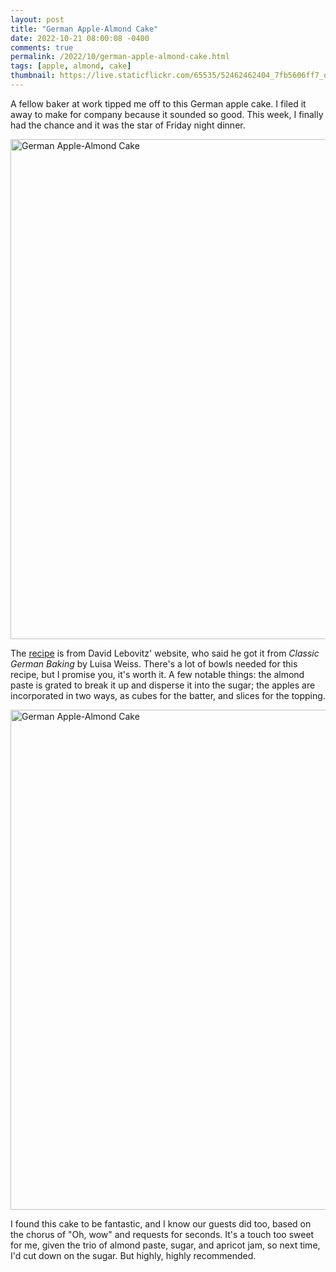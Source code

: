 ```yaml
---
layout: post
title: "German Apple-Almond Cake"
date: 2022-10-21 08:00:08 -0400
comments: true
permalink: /2022/10/german-apple-almond-cake.html
tags: [apple, almond, cake]
thumbnail: https://live.staticflickr.com/65535/52462462404_7fb5606ff7_q.jpg
---
```


A fellow baker at work tipped me off to this German apple cake.
I filed it away to make for company because it sounded so good.
This week, I finally had the chance and it was the star of
Friday night dinner.

<a data-flickr-embed="true" href="https://www.flickr.com/photos/gnuf/52462728628/in/dateposted/" title="German Apple-Almond Cake"><img src="https://live.staticflickr.com/65535/52462728628_b980ce41aa_c.jpg" width="600" height="800" alt="German Apple-Almond Cake"></a><script async src="//embedr.flickr.com/assets/client-code.js" charset="utf-8"></script>

The [recipe](https://www.davidlebovitz.com/apfel-marzipan-kuchen-german-apple-almond-cake-recipe/) is from David Lebovitz' website, who said
he got it from _Classic German Baking_ by Luisa Weiss. There's a 
lot of bowls needed for this recipe, but I promise you, it's worth
it. A few notable things: the almond paste is grated to break it
up and disperse it into the sugar; the apples are incorporated
in two ways, as cubes for the batter, and slices for the topping.

<a data-flickr-embed="true" href="https://www.flickr.com/photos/gnuf/52462462404/in/photostream/" title="German Apple-Almond Cake"><img src="https://live.staticflickr.com/65535/52462462404_7fb5606ff7_c.jpg" width="600" height="800" alt="German Apple-Almond Cake"></a><script async src="//embedr.flickr.com/assets/client-code.js" charset="utf-8"></script>

I found this cake to be fantastic, and I know our guests did too, based
on the chorus of "Oh, wow" and requests for seconds. It's a touch
too sweet for me, given the trio of almond paste, sugar, and apricot jam,
so next time, I'd cut down on the sugar. But highly, highly recommended.
